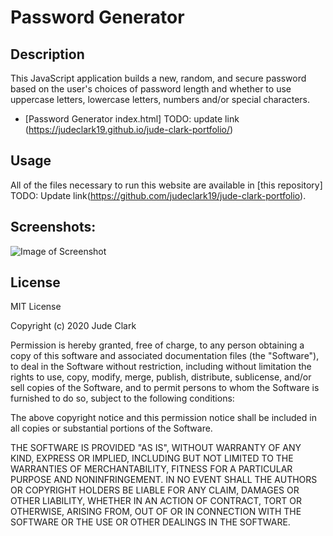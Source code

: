 # Password Generator

## Description
This JavaScript application builds a new, random, and secure password based on the user's choices of password length and whether to use uppercase letters, lowercase letters, numbers and/or special characters.

* [Password Generator index.html] TODO: update link (https://judeclark19.github.io/jude-clark-portfolio/)

## Usage

All of the files necessary to run this website are available in [this repository] TODO: Update link(https://github.com/judeclark19/jude-clark-portfolio).


## Screenshots:
![Image of Screenshot](./assets/screenshots/screenshot.png)
## License
MIT License

Copyright (c) 2020 Jude Clark

Permission is hereby granted, free of charge, to any person obtaining a copy
of this software and associated documentation files (the "Software"), to deal
in the Software without restriction, including without limitation the rights
to use, copy, modify, merge, publish, distribute, sublicense, and/or sell
copies of the Software, and to permit persons to whom the Software is
furnished to do so, subject to the following conditions:

The above copyright notice and this permission notice shall be included in all
copies or substantial portions of the Software.

THE SOFTWARE IS PROVIDED "AS IS", WITHOUT WARRANTY OF ANY KIND, EXPRESS OR
IMPLIED, INCLUDING BUT NOT LIMITED TO THE WARRANTIES OF MERCHANTABILITY,
FITNESS FOR A PARTICULAR PURPOSE AND NONINFRINGEMENT. IN NO EVENT SHALL THE
AUTHORS OR COPYRIGHT HOLDERS BE LIABLE FOR ANY CLAIM, DAMAGES OR OTHER
LIABILITY, WHETHER IN AN ACTION OF CONTRACT, TORT OR OTHERWISE, ARISING FROM,
OUT OF OR IN CONNECTION WITH THE SOFTWARE OR THE USE OR OTHER DEALINGS IN THE
SOFTWARE.